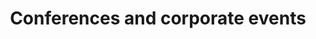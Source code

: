 ---
layout: "pages/konference.njk"

title: 'Conferences and corporate events'
description: 'Representative environment of Chateau Orlice. Modern technology, professional service and the peace of the Orlické Mountains for your corporate event.'
permalink: 'en/konference/'

eleventyNavigation:
  key: Conferences and corporate events
  order: 550


landing:
  breadcrumbsHome: Home
  breadcrumbsCurrent: Conferences and corporate events

  heading: Facilities for<br>corporate events

  mouseIconAlt: Computer mouse icon

  imageUrl: /assets/images/conferences/conferences-1.jpg
  imageAlt: Conference hall at Chateau Orlice


conferences:
  topper: Conferences and corporate events
  heading: Combine work with an exceptional environment

  imageUrl: /assets/images/conferences/conferences-2.jpg
  imageAlt: Conference hall at Chateau Orlice

  paragraphs:
    - text: Combine important work moments with an exceptional environment. Chateau Orlice offers the ideal setting for conferences, training sessions, and corporate meetings – in historic halls with modern equipment, surrounded by the tranquility of nature and first-class care.

    - text: We treat every event individually. Whether you are planning a formal conference or informal team building, we will help you prepare an event that will impress. You will have access to 3 conference rooms with a capacity of up to 120 people, 23 comfortable rooms for up to 70 participants, and a personal event manager who will ensure that everything runs smoothly from start to finish.

  specification:
    - text: Wi-Fi

      iconUrl: /assets/svgs/rooms/wifi.svg
      iconAlt: Wi-Fi icon

    - text: Data projector and screen

      iconUrl: /assets/svgs/conferences/projector.svg
      iconAlt: Data projector icon

    - text: Sound system

      iconUrl: /assets/svgs/conferences/speaker.svg
      iconAlt: Speaker icon
    
    - text: Plasma TV

      iconUrl: /assets/svgs/rooms/tv.svg
      iconAlt: TV icon

    - text: Laptop

      iconUrl: /assets/svgs/conferences/laptop.svg
      iconAlt: Laptop icon

    - text: Business services

      iconUrl: /assets/svgs/conferences/person-workspace.svg
      iconAlt: Workspace icon


serviceInfo:
  heading: Complete facilities for your corporate event
  text: Are you planning a training session, conference, or team building event? At Chateau Orlice, you have everything you need within reach. We offer accommodation for up to 70 people, modern conference rooms, first-class catering, and relaxation areas, including a wellness center, a medieval tavern, and a terrace by the pond. Your event will be not only effective but also enjoyable.

  items:
    - title: Catering

      imageUrl: /assets/images/conferences/services/catering.jpg
      imageAlt: Catering at Chateau Orlice

    - title: Accommodation

      imageUrl: /assets/images/rooms/room-307.jpg
      imageAlt: Room number 307 at Chateau Orlice

    - title: Wellness

      imageUrl: /assets/images/wellness/equipment/whirpool.jpg
      imageAlt: Whirlpool in the wellness at Chateau Orlice

  backgroundAlt: Background with Chateau Orlice graphics


contactForm:
  topper: Enquiry form
  heading: Non-binding inquiry

  firstName: First
  lastName: Last
  email: Email
  phone: Phone
  yourMessage: Your message

  bySendingYouAgreeWith: By submitting, you agree to the
  privacyPolicy: processing of your personal data

  submit: Send
---